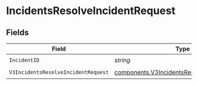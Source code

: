 # IncidentsResolveIncidentRequest


## Fields

| Field                                                                                                        | Type                                                                                                         | Required                                                                                                     | Description                                                                                                  |
| ------------------------------------------------------------------------------------------------------------ | ------------------------------------------------------------------------------------------------------------ | ------------------------------------------------------------------------------------------------------------ | ------------------------------------------------------------------------------------------------------------ |
| `IncidentID`                                                                                                 | *string*                                                                                                     | :heavy_check_mark:                                                                                           | N/A                                                                                                          |
| `V3IncidentsResolveIncidentRequest`                                                                          | [components.V3IncidentsResolveIncidentRequest](../../models/components/v3incidentsresolveincidentrequest.md) | :heavy_check_mark:                                                                                           | N/A                                                                                                          |